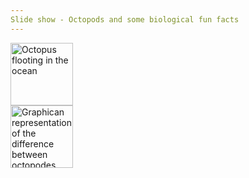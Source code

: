 ```yaml
---
Slide show - Octopods and some biological fun facts
---
```


<div class="pull-left"><img width="100" height="100" src="https://riff.media/cdn-cgi/image/width=3840,quality=75/images/krake-oktopus-ozean-meer.jpg?w=1999&h=1124&fit=crop-50-50&s=bfa9666874e7686563c50cb6d1047cd6" alt="Octopus flooting in the ocean"></div>

<div class="pull-left"><img width="100" height="100" src="https://c8.alamy.com/comp/2GK8E7M/watercolor-giant-squid-and-octopus-isolated-illustration-on-a-white-background-2GK8E7M.jpg" alt="Graphican representation of the difference between octopodes and squids"></div>
